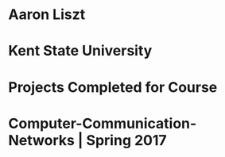 # Aaron Liszt
# Kent State University
# Projects Completed for Course
# Computer-Communication-Networks | Spring 2017
